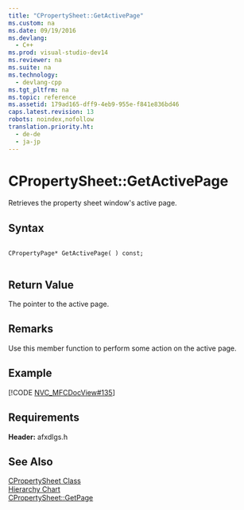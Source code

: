 ```yaml
---
title: "CPropertySheet::GetActivePage"
ms.custom: na
ms.date: 09/19/2016
ms.devlang: 
  - C++
ms.prod: visual-studio-dev14
ms.reviewer: na
ms.suite: na
ms.technology: 
  - devlang-cpp
ms.tgt_pltfrm: na
ms.topic: reference
ms.assetid: 179ad165-dff9-4eb9-955e-f841e836bd46
caps.latest.revision: 13
robots: noindex,nofollow
translation.priority.ht: 
  - de-de
  - ja-jp
---
```

# CPropertySheet::GetActivePage
Retrieves the property sheet window's active page.  
  
## Syntax  
  
```  
  
CPropertyPage* GetActivePage( ) const;  
  
```  
  
## Return Value  
 The pointer to the active page.  
  
## Remarks  
 Use this member function to perform some action on the active page.  
  
## Example  
 [!CODE [NVC_MFCDocView#135](../CodeSnippet/VS_Snippets_Cpp/NVC_MFCDocView#135)]  
  
## Requirements  
 **Header:** afxdlgs.h  
  
## See Also  
 [CPropertySheet Class](../vs140/CPropertySheet-Class.md)   
 [Hierarchy Chart](../vs140/Hierarchy-Chart.md)   
 [CPropertySheet::GetPage](../vs140/CPropertySheet--GetPage.md)